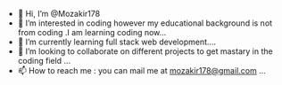 - 👋 Hi, I’m @Mozakir178
- 👀 I’m interested in coding however  my educational background is not from coding .I am learning coding now...
- 🌱 I’m currently learning full stack web development....
- 💞️ I’m looking to collaborate on different projects to get mastary in the coding field ...
- 📫 How to reach me : you can mail me at  mozakir178@gmail.com  ...

<!---
Mozakir178/Mozakir178 is a ✨ special ✨ repository because its `README.md` (this file) appears on your GitHub profile.
You can click the Preview link to take a look at your changes.
--->
